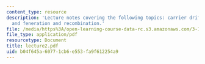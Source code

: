 ```yaml
---
content_type: resource
description: 'Lecture notes covering the following topics: carrier drift, diffusion,
  and feneration and recombination.'
file: /media/https%3A/open-learning-course-data-rc.s3.amazonaws.com/3-15-electrical-optical-magnetic-materials-and-devices-fall-2006/b04f645a60771cb6e553fa9f612254a9_lecture2.pdf
file_type: application/pdf
resourcetype: Document
title: lecture2.pdf
uid: b04f645a-6077-1cb6-e553-fa9f612254a9
---
```

